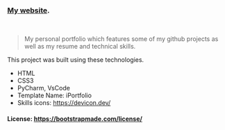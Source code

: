 ### [My website](https://issa-kabore.github.io/).  
 <br>

> My personal portfolio which features some of my github projects as well as my resume and technical skills.<br/>



This project was built using these technologies.
- HTML
- CSS3
- PyCharm, VsCode
- Template Name: iPortfolio
- Skills icons: https://devicon.dev/

#### License: https://bootstrapmade.com/license/
